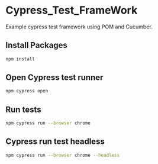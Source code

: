 # Cypress_Test_FrameWork
Example cypress test framework using POM and Cucumber.

## Install Packages
```bash
npm install
```
## Open Cypress test runner
```bash
npm cypress open
```

## Run tests
```bash
npm cypress run --browser chrome
```

## Cypress run test headless
```bash
npm cypress run --browser chrome --headless
```
